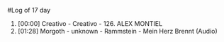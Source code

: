 #Log of 17 day

1. [00:00] Creativo - Creativo - 126. ALEX MONTIEL
1. [01:28] Morgoth - unknown - Rammstein - Mein Herz Brennt (Audio)
